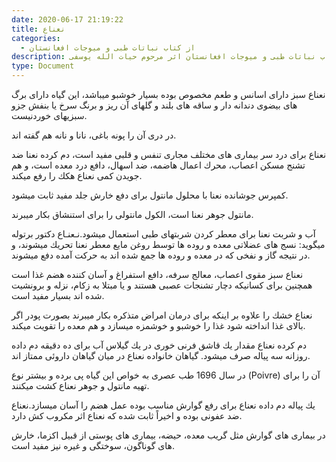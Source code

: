 ```yaml
---
date: 2020-06-17 21:19:22
title: نعناع
categories:
  - از کتاب نباتات طبی و میوجات افغانستان
description: معرفی نعناع از کتاب نباتات طبی و میوجات افغانستان اثر مرحوم حیات الله یوسفی
type: Document
---
```


نعناع سبز دارای اسانس و طعم مخصوص بوده بسيار خوشبو ميباشد، اين گياه دارای برگ های بيضوی دندانه دار و ساقه های بلند و گلهای آن ريز و برنگ سرخ يا بنفش جزو سبزيهای خوردنيست.

در دری آن را پونه باغی، نانا و نانه هم گفته اند.

نعناع برای درد سر بيماری های مختلف مجاری تنفس و قلبی مفيد است، دم كرده نعنا ضد تشنج مسكن اعصاب، محرك اعمال هاضمه، ضد اسهال، دافع درد معده است، و هم جويدن كمی نعناع هكك را رفع ميكند.

كمپرس جوشانده نعنا با محلول مانتول برای دفع خارش جلد مفيد ثابت ميشود.

مانتول جوهر نعنا است، الكول مانتولی را برای استنشاق بكار ميبرند.

آب و شربت نعنا برای معطر كردن شربتهای طبی استعمال ميشود.نـعنـاع دكتور برتوله ميگويد: نسج های عضلاتی معده و روده ها توسط روغن مايع معطر نعنا تحريك ميشوند، و در نتيجه گاز و نفخی كه در معده و روده ها جمع شده اند به حركت آمده دفع ميشوند.

نعناع سبز مقوی اعصاب، معالج سرفه، دافع استفراغ و آسان كننده هضم غذا است همچنين برای كسانيكه دچار تشنجات عصبی هستند و يا مبتلا به زكام، نزله و برونشيت شده اند بسيار مفيد است.

نعناع خشك را علاوه بر اينكه برای درمان امراض متذكره بكار ميبرند بصورت پودر اگر بالای غذا انداخته شود غذا را خوشبو و خوشمزه ميسازد و هم معده را تقويت ميكند.

دم كرده نعناع مقدار يك قاشق فرنی خوری در يك گيلاس آب برای ده دقيقه دم داده روزانه سه پياله صرف ميشود. گياهان خانواده نعناع در ميان گياهان داروئی ممتاز اند.

در سال 1696 طب عصری به خواص اين گياه پی برده و بيشتر نوع (Poivre) آن را برای تهيه مانتول و جوهر نعناع كشت ميكنند.

يك پياله دم داده نعناع برای رفع گوارش مناسب بوده عمل هضم را آسان ميسازد.نعناع ضد عفونی بوده و اخيراً ثابت شده كه نعناع اثر مكروب كش دارد.

در بيماری های گوارش مثل گريب معده، حيضه، بيماری های پوستی از قبيل اكزما، خارش های گوناگون، سوختگی و غيره نيز مفيد است.